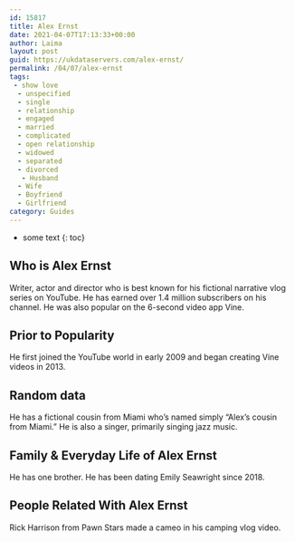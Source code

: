 ```yaml
---
id: 15817
title: Alex Ernst
date: 2021-04-07T17:13:33+00:00
author: Laima
layout: post
guid: https://ukdataservers.com/alex-ernst/
permalink: /04/07/alex-ernst
tags:
 - show love
  - unspecified
  - single
  - relationship
  - engaged
  - married
  - complicated
  - open relationship
  - widowed
  - separated
  - divorced
   - Husband
  - Wife
  - Boyfriend
  - Girlfriend
category: Guides
---
```


* some text
{: toc}


## Who is Alex Ernst
                  
                  
                  
Writer, actor and director who is best known for his fictional narrative vlog series on YouTube. He has earned over 1.4 million subscribers on his channel. He was also popular on the 6-second video app Vine.  
                  
              
            
              
            
                
                
                
## Prior to Popularity
                  
                  
                  
He first joined the YouTube world in early 2009 and began creating Vine videos in 2013. 
                  
              
            
              
            
                
                
                
## Random data
                  
                  
                  
He has a fictional cousin from Miami who&#8217;s named simply &#8220;Alex&#8217;s cousin from Miami.&#8221; He is also a singer, primarily singing jazz music. 
                  
              
            
              
            
                
                
                
## Family & Everyday Life of Alex Ernst
                  
                  
                  
He has one brother. He has been dating Emily Seawright since 2018.
                  
              
            
              
            
                
                
                
## People Related With Alex Ernst
                  
                  
                  
Rick Harrison from Pawn Stars made a cameo in his camping vlog video. 
                  
              
            
              
            
                
              
            
              
              
            
            
              
            
          
          
          